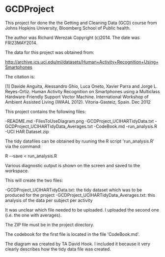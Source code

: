 GCDProject
==========

This project for done the the Getting and Cleaning Data (GCD) course from Johns Hopkins University, Bloomberg School of Public health.

The author was Richard Werezak Copyright (c)2014.  The date was FRI23MAY2014.

The data for this project was obtained from:

http://archive.ics.uci.edu/ml/datasets/Human+Activity+Recognition+Using+Smartphones

The citation is:

[1] Davide Anguita, Alessandro Ghio, Luca Oneto, Xavier Parra and Jorge L. Reyes-Ortiz. Human Activity Recognition on Smartphones using a Multiclass Hardware-Friendly Support Vector Machine. International Workshop of Ambient Assisted Living (IWAAL 2012). Vitoria-Gasteiz, Spain. Dec 2012

This project contains the following files:
                             
-README.md
-FilesToUseDiagram.png
-GCDProject_UCIHARTidyData.txt
-GCDProject_UCIHARTidyData_Averages.txt
-CodeBook.md
-run_analysis.R
-UCI HAR Dataset.zip

The tidy datafiles can be obtained by ruuning the R script 'run_analysis.R' via the command:

   R --save < run_analysis.R

Various diagnostic output is shown on the screen and saved to the workspace.

This will create the two files:

-GCDProject_UCIHARTidyData.txt: the tidy dataset which was to be produced for the project
-GCDProject_UCIHARTidyData_Averages.txt: this analysis of the data per subject per activity

It was unclear which file needed to be uploaded.  I uploaded the second one (i.e. the one with averages).

The ZIP file must be in the project directory.

The codebook for the first file is located in the file 'CodeBook.md'.

The diagram wa created by TA David Hook.  I included it because it very clearly describes how the tidy data file was created.

